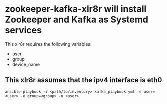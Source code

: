 # zookeeper-kafka-xlr8r will install Zookeeper and Kafka as Systemd services

This xlr8r requires the following variables:
  - user
  - group
  - device_name
  
## This xlr8r assumes that the ipv4 interface is eth0

`ansible-playbook -i <path/to/inventory> kafka_playbook.yml -e user=<user> -e group=<group> -u <user>`
